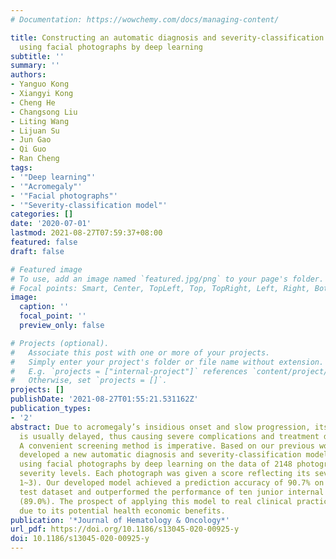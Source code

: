 ```yaml
---
# Documentation: https://wowchemy.com/docs/managing-content/

title: Constructing an automatic diagnosis and severity-classification model for acromegaly
  using facial photographs by deep learning
subtitle: ''
summary: ''
authors:
- Yanguo Kong
- Xiangyi Kong
- Cheng He
- Changsong Liu
- Liting Wang
- Lijuan Su
- Jun Gao
- Qi Guo
- Ran Cheng
tags:
- '"Deep learning"'
- '"Acromegaly"'
- '"Facial photographs"'
- '"Severity-classification model"'
categories: []
date: '2020-07-01'
lastmod: 2021-08-27T07:59:37+08:00
featured: false
draft: false

# Featured image
# To use, add an image named `featured.jpg/png` to your page's folder.
# Focal points: Smart, Center, TopLeft, Top, TopRight, Left, Right, BottomLeft, Bottom, BottomRight.
image:
  caption: ''
  focal_point: ''
  preview_only: false

# Projects (optional).
#   Associate this post with one or more of your projects.
#   Simply enter your project's folder or file name without extension.
#   E.g. `projects = ["internal-project"]` references `content/project/deep-learning/index.md`.
#   Otherwise, set `projects = []`.
projects: []
publishDate: '2021-08-27T01:55:21.531162Z'
publication_types:
- '2'
abstract: Due to acromegaly’s insidious onset and slow progression, its diagnosis
  is usually delayed, thus causing severe complications and treatment difficulty.
  A convenient screening method is imperative. Based on our previous work, we herein
  developed a new automatic diagnosis and severity-classification model for acromegaly
  using facial photographs by deep learning on the data of 2148 photographs at different
  severity levels. Each photograph was given a score reflecting its severity (range
  1~3). Our developed model achieved a prediction accuracy of 90.7% on the internal
  test dataset and outperformed the performance of ten junior internal medicine physicians
  (89.0%). The prospect of applying this model to real clinical practices is promising
  due to its potential health economic benefits.
publication: '*Journal of Hematology & Oncology*'
url_pdf: https://doi.org/10.1186/s13045-020-00925-y
doi: 10.1186/s13045-020-00925-y
---
```


